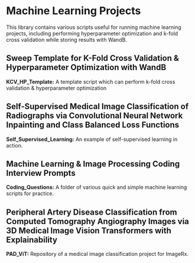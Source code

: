 # Machine Learning Projects
This library contains various scripts useful for running machine learning projects, including performing hyperparameter optimization and k-fold cross validation while storing results with WandB. 

## Sweep Template for K-Fold Cross Validation & Hyperparameter Optimization with WandB
**KCV_HP_Template:** A template script which can perform k-fold cross validation & hyperparameter optimization

## Self-Supervised Medical Image Classification of Radiographs via Convolutional Neural Network Inpainting and Class Balanced Loss Functions
**Self_Supervised_Learning:** An example of self-supervised learning in action. 

## Machine Learning & Image Processing Coding Interview Prompts
**Coding_Questions:** A folder of various quick and simple machine learning scripts for practice. 

## Peripheral Artery Disease Classification from Computed Tomography Angiography Images via 3D Medical Image Vision Transformers with Explainability
**PAD_ViT:** Repository of a medical image classification project for ImageRx. 
